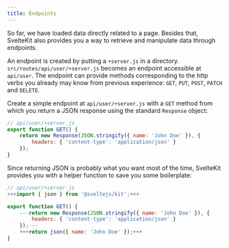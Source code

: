 ```yaml
---
title: Endpoints
---
```


So far, we have loaded data directly related to a page. Besides that, SvelteKit also provides you a way to retrieve and manipulate data through endpoints.

An endpoint is created by putting a `+server.js` in a directory. `src/routes/api/user/+server.js` becomes an endpoint accessible at `api/user`. The endpoint can provide methods corresponding to the http verbs you already may know from previous experience: `GET`, `PUT`, `POST`, `PATCH` and `DELETE`.

Create a simple endpoint at `api/user/+server.js` with a `GET` method from which you return a JSON response using the standard `Response` object:

```js
// api/user/+server.js
export function GET() {
	return new Response(JSON.stringify({ name: 'John Doe' }), {
		headers: { 'content-type': 'application/json' }
	});
}
```

Since returning JSON is probably what you want most of the time, SvelteKit provides you with a helper function to save you some boilerplate:

```js
// api/user/+server.js
+++import { json } from '@sveltejs/kit';+++

export function GET() {
	---return new Response(JSON.stringify({ name: 'John Doe' }), {
		headers: { 'content-type': 'application/json' }
	});---
    +++return json({ name: 'John Doe' });+++
}
```
